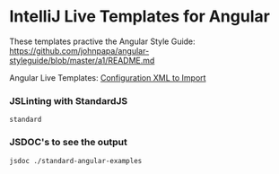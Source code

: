 # IntelliJ Live Templates for Angular
These templates practive the Angular Style Guide: https://github.com/johnpapa/angular-styleguide/blob/master/a1/README.md

Angular Live Templates: [Configuration XML to Import](https://raw.githubusercontent.com/coryellenberger/angular-live-templates/master/AngularStyleTemplate.xml)

### JSLinting with StandardJS
`standard`

### JSDOC's to see the output
`jsdoc ./standard-angular-examples`